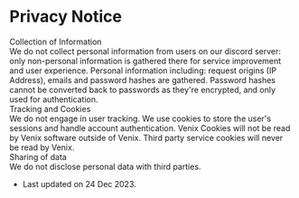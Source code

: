 # Privacy Notice

<div class="bubble">Collection of Information</div>
We do not collect personal information from users on our discord server: only non-personal information is gathered there
for service improvement and user experience. Personal information including: request origins (IP Address), emails and password hashes are gathered. Password hashes cannot be converted back to passwords as they're encrypted, and only used for authentication.

<div class="bubble">Tracking and Cookies</div>
We do not engage in user tracking. We use cookies to store the user's sessions and handle account authentication. Venix Cookies will not be read by Venix software outside of Venix. Third party service cookies will never be read by Venix.

<div class="bubble">Sharing of data</div>
We do not disclose personal data with third parties.

* Last updated on 24 Dec 2023.
